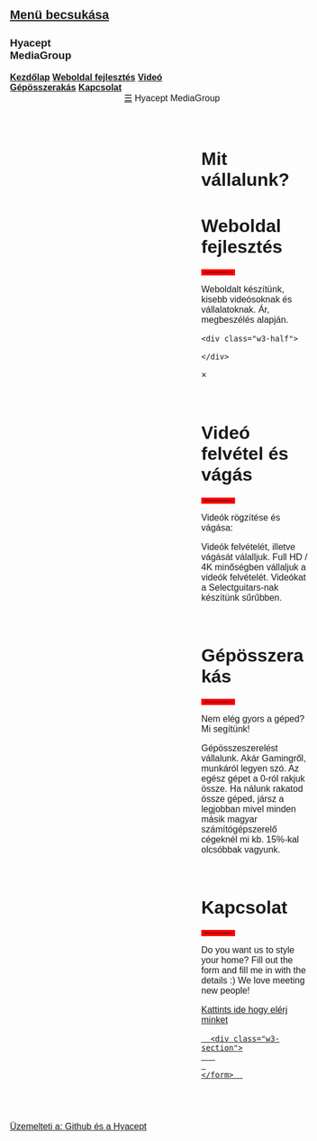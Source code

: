 <!DOCTYPE html>
<html lang="en">
<title>Hyacept</title>
<meta charset="UTF-8">
<meta name="viewport" content="width=device-width, initial-scale=1">
<link rel="stylesheet" href="https://www.w3schools.com/w3css/4/w3.css">
<link rel="stylesheet" href="https://fonts.googleapis.com/css?family=Poppins">
<style>
body,h1,h2,h3,h4,h5 {font-family: "Poppins", sans-serif}
body {font-size:16px;}
.w3-half img{margin-bottom:-6px;margin-top:16px;opacity:0.8;cursor:pointer}
.w3-half img:hover{opacity:1}
</style>
<body>

<!-- Sidebar/menu -->
<nav class="w3-sidebar w3-red w3-collapse w3-top w3-large w3-padding" style="z-index:3;width:300px;font-weight:bold;" id="mySidebar"><br>
  <a href="javascript:void(0)" onclick="w3_close()" class="w3-button w3-hide-large w3-display-topleft" style="width:100%;font-size:22px">Menü becsukása</a>
  <div class="w3-container">
    <h3 class="w3-padding-64"><b>Hyacept<br>MediaGroup</b></h3>
  </div>
  <div class="w3-bar-block">
    <a href="#" onclick="w3_close()" class="w3-bar-item w3-button w3-hover-white">Kezdőlap</a> 
    <a href="#showcase" onclick="w3_close()" class="w3-bar-item w3-button w3-hover-white">Weboldal fejlesztés</a> 
    <a href="#services" onclick="w3_close()" class="w3-bar-item w3-button w3-hover-white">Videó</a> 
    <a href="#designers" onclick="w3_close()" class="w3-bar-item w3-button w3-hover-white">Gépösszerakás</a> 
    <a href="#contact" onclick="w3_close()" class="w3-bar-item w3-button w3-hover-white">Kapcsolat</a>
  </div>
</nav>

<!-- Top menu on small screens -->
<header class="w3-container w3-top w3-hide-large w3-red w3-xlarge w3-padding">
  <a href="javascript:void(0)" class="w3-button w3-red w3-margin-right" onclick="w3_open()">☰</a>
  <span>Hyacept MediaGroup</span>
</header>

<!-- Overlay effect when opening sidebar on small screens -->
<div class="w3-overlay w3-hide-large" onclick="w3_close()" style="cursor:pointer" title="close side menu" id="myOverlay"></div>

<!-- !PAGE CONTENT! -->
<div class="w3-main" style="margin-left:340px;margin-right:40px">

  <!-- Header -->
  <div class="w3-container" style="margin-top:80px" id="showcase">
    <h1 class="w3-jumbo"><b>Mit vállalunk?</b></h1>
    <h1 class="w3-xxxlarge w3-text-red"><b>Weboldal fejlesztés</b></h1>
    <hr style="width:50px;border:5px solid red" class="w3-round">
  </div>
  
  <!-- Photo grid (modal) -->
  <div class="w3-row-padding">
    <div class="w3-half">
     <p>Weboldalt készítünk, kisebb videósoknak és vállalatoknak. Ár, megbeszélés alapján. </p>
    </div>

    <div class="w3-half">
     
    </div>
  </div>

  <!-- Modal for full size images on click-->
  <div id="modal01" class="w3-modal w3-black" style="padding-top:0" onclick="this.style.display='none'">
    <span class="w3-button w3-black w3-xxlarge w3-display-topright">×</span>
    <div class="w3-modal-content w3-animate-zoom w3-center w3-transparent w3-padding-64">
      <img id="img01" class="w3-image">
      <p id="caption"></p>
    </div>
  </div>

  <!-- Services -->
  <div class="w3-container" id="services" style="margin-top:75px">
    <h1 class="w3-xxxlarge w3-text-red"><b>Videó felvétel és vágás</b></h1>
    <hr style="width:50px;border:5px solid red" class="w3-round">
    <p>Videók rögzítése és vágása:</p>
    <p>Videók felvételét, illetve vágását válalljuk. Full HD / 4K minőségben vállaljuk a videók felvételét. Videókat a Selectguitars-nak készítünk sűrűbben. 
    </p>
  </div>
  
  <!-- Designers -->
  <div class="w3-container" id="designers" style="margin-top:75px">
    <h1 class="w3-xxxlarge w3-text-red"><b>Gépösszerakás</b></h1>
    <hr style="width:50px;border:5px solid red" class="w3-round">
    <p>Nem elég gyors a géped? Mi segítünk!</p>
    <p>Gépösszeszerelést vállalunk. Akár Gamingről, munkáról legyen szó. Az egész gépet a 0-ról rakjuk össze. Ha nálunk rakatod össze géped, jársz a legjobban mivel minden másik magyar számítógépszerelő cégeknél mi kb. 15%-kal olcsóbbak vagyunk. 
    </p>
    
  </div>

  <!-- The Team -->
  

  
  
  <!-- Contact -->
  <div class="w3-container" id="contact" style="margin-top:75px">
    <h1 class="w3-xxxlarge w3-text-red"><b>Kapcsolat</b></h1>
    <hr style="width:50px;border:5px solid red" class="w3-round">
    <p>Do you want us to style your home? Fill out the form and fill me in with the details :) We love meeting new people!</p>
    <p><a href="https://discord.gg/XUqxcjabXs">Kattints ide hogy elérj minket</p>
    
      <div class="w3-section">
       
     
    </form>  
  </div>

<!-- End page content -->
</div>

<!-- W3.CSS Container -->
<div class="w3-light-grey w3-container w3-padding-32" style="margin-top:75px;padding-right:58px"><p class="w3-right">Üzemelteti a: <a href="index .html" title="W3.CSS" target="_blank" class="w3-hover-opacity">Github és a Hyacept</a></p></div>

<script>
// Script to open and close sidebar
function w3_open() {
  document.getElementById("mySidebar").style.display = "block";
  document.getElementById("myOverlay").style.display = "block";
}
 
function w3_close() {
  document.getElementById("mySidebar").style.display = "none";
  document.getElementById("myOverlay").style.display = "none";
}

// Modal Image Gallery
function onClick(element) {
  document.getElementById("img01").src = element.src;
  document.getElementById("modal01").style.display = "block";
  var captionText = document.getElementById("caption");
  captionText.innerHTML = element.alt;
}
</script>

</body>
</html>
